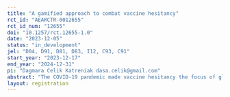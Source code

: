 ```yaml
---
title: "A gamified approach to combat vaccine hesitancy"
rct_id: "AEARCTR-0012655"
rct_id_num: "12655"
doi: "10.1257/rct.12655-1.0"
date: "2023-12-05"
status: "in_development"
jel: "D04, D91, D81, D83, I12, C93, C91"
start_year: "2023-12-17"
end_year: "2024-12-31"
pi: "Dagmara Celik Katreniak dasa.celik@gmail.com"
abstract: "The COVID-19 pandemic made vaccine hesitancy the focus of global attention and concern and was listed as a global health threat by the WHO in 2019. In theory, a perfectly coordinated collective action can result in disease eradication. In reality, the "wait-and-see" strategy and self-centric behaviour precluded the elimination of COVID-19. Moreover, the "infodemic" around COVID-19 resulted in a WHO's call for increased resilience against misinformation. In this project, we propose developing and testing the impact of three online games designed around vaccine literacy, empathy, and misinformation training to increase vaccination intentions. We intend to bring evidence from countries with overall high/low vaccination rates (the UK and Slovakia to start with) to address concerns about the replicability of experiments and utilise across-country heterogeneities. Gamified interventions have become popular recently, but the evidence of their effectiveness remains scarce. Therefore, our results will also contribute to the discussion about digital media's role in strengthening vaccine confidence. Later, the games can be translated into multiple languages, finetuned to fit other vaccine-preventable diseases or more specific audiences, or used in nationwide interventions. We believe our research has substantial policy implications."
layout: registration
---
```


